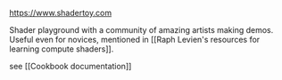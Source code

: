 https://www.shadertoy.com

Shader playground with a community of amazing artists making demos. Useful even for novices, mentioned in [[Raph Levien's resources for learning compute shaders]].

see [[Cookbook documentation]]